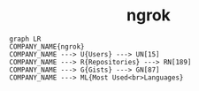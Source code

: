 <h1 align="center">ngrok</h1>

```mermaid
graph LR
COMPANY_NAME{ngrok}
COMPANY_NAME ---> U{Users} ---> UN[15]
COMPANY_NAME ---> R{Repositories} ---> RN[189]
COMPANY_NAME ---> G{Gists} ---> GN[87]
COMPANY_NAME ---> ML{Most Used<br>Languages}
```
